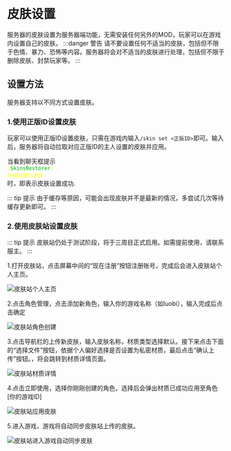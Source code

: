 
# 皮肤设置
服务器的皮肤设置为服务器端功能，无需安装任何另外的MOD，玩家可以在游戏内设置自己的皮肤。
:::danger 警告
请不要设置任何不适当的皮肤，包括但不限于色情、暴力、恐怖等内容。服务器将会对不适当的皮肤进行处理，包括但不限于删除皮肤、封禁玩家等。
:::

## 设置方法
服务器支持以不同方式设置皮肤。
### 1.使用正版ID设置皮肤
玩家可以使用正版ID设置皮肤，只需在游戏内输入`/skin set <正版ID>`即可。输入后，服务器将自动拉取对应正版ID的主人设置的皮肤并应用。

当看到聊天框提示<code> <font color="#FFFF55">[</font><font color="#00AA00">SkinsRestorer</font><font color="#FFFF55">]</font> <font color="#FFFF55"><b>你的皮肤已改变</b></font> </code>时，即表示皮肤设置成功.

::: tip 提示
由于缓存等原因，可能会出现皮肤并不是最新的情况，多尝试几次等待缓存更新即可。
:::

### 2.使用皮肤站设置皮肤
::: tip 提示
皮肤站仍处于测试阶段，将于三周目正式启用。如需提前使用，请联系服主。
:::

1.打开皮肤站，点击屏幕中间的“现在注册”按钮注册账号，完成后会进入皮肤站个人主页。

![皮肤站个人主页](/images/皮肤站个人主页.png)

2.点击角色管理，点击添加新角色，输入你的游戏名称（如luobi），输入完成后点击确定

![皮肤站角色创建](/images/皮肤站角色创建.png)

3.点击导航栏的上传新皮肤，输入皮肤名称，材质类型选择默认。接下来点击下面的“选择文件”按钮，依据个人偏好选择是否设置为私密材质，最后点击“确认上传”按钮。，将会跳转到材质详情页面。

![皮肤站材质详情](/images/皮肤站材质详情.png)

4.点击立即使用，选择你刚刚创建的角色，选择后会弹出材质已成功应用至角色[你的游戏ID]

![皮肤站应用皮肤](/images/皮肤站应用皮肤.png)

5.进入游戏，游戏将自动同步皮肤站上传的皮肤。

![皮肤站进入游戏自动同步皮肤](/images/皮肤站进入游戏自动同步皮肤.png)
